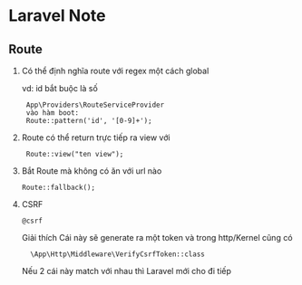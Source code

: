# Laravel Note #

## Route ## 
1. Có thể định nghĩa route với regex một cách global

   
   vd: id bắt buộc là số
   ```
    App\Providers\RouteServiceProvider
    vào hàm boot:
    Route::pattern('id', '[0-9]+');
   ```
2. Route có thể return trực tiếp ra view với
   ```
    Route::view("ten view");
   ```
3. Bắt Route mà không có ăn với url nào 
    ```
    Route::fallback();
    ```
4. CSRF
    ```
    @csrf 
    ```
   Giải thích
   Cái này sẽ generate ra một token và trong http/Kernel cũng có
   ```
     \App\Http\Middleware\VerifyCsrfToken::class
    ```
    Nếu 2 cái này match với nhau thì Laravel mới cho đi tiếp